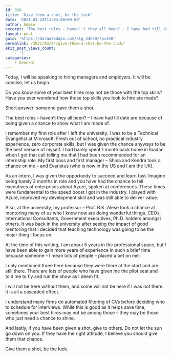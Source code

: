 ```yaml
---
id: 350
title: 'Give them a shot, be the luck'
date: '2021-03-24T11:04:00+00:00'
author: Admin
excerpt: 'The best roles - haven''t they all been? - I have had till date are because of being given a chance to show what I am made of.'
layout: post
guid: 'https://daraoladapo.com/stg_34b49/?p=350'
permalink: /2021/03/24/give-them-a-shot-be-the-luck/
ekit_post_views_count:
    - '1'
categories:
    - General
---
```


Today, I will be speaking to hiring managers and employers. It will be concise, let us begin.

Do you know some of your best hires may not be those with the top skills? Have you ever wondered how those top skills you look to hire are made?

Short answer: someone gave them a shot.

The best roles – haven’t they all been? – I have had till date are because of being given a chance to show what I am made of.

I remember my first role after I left the university. I was to be a Technical Evangelist at Microsoft. Fresh out of school, no practical industry experience, zero corporate skills, but I was given the chance anyways to be the best version of myself. I had barely spent 1 month back home in Ibadan when I got that call telling me that I had been recommended for an internship role. My first boss and first manager – Shina and Kendra took a chance on me – and Evaristus (who is now in the US and I am the UK).

As an intern, I was given the opportunity to succeed and learn fast. Imagine being barely 3 months in role and you have had the chance to tell executives of enterprises about Azure, spoken at conferences. These times were fundamental to the speed boost I got in the industry. I played with Azure, improved my development skill and was still able to deliver value.

Also, at the university, my professor – Prof. B.K. Alese took a chance at mentoring many of us who I know now are doing wonderful things. CEOs, International Consultants, Government executives, Ph.D. holders amongst others. It was back in the university after seeing the impact of good mentoring that I decided that teaching technology was going to be the major thing I focus on.

At the time of this writing, I am about 5 years in the professional space, but I have been able to gain more years of experience in such a brief time because someone – I mean lots of people – placed a bet on me.

I only mentioned three here because they were there at the start and are still there. There are lots of people who have given me the pilot seat and told me to fly and run the show as I deem fit.

I will not be here without them, and some will not be here if I was not there. It is all a cascaded effect.

I understand many firms do automated filtering of CVs before deciding who to schedule for interviews. While this is good as it helps save time, sometimes your best hires may not be among those – they may be those who just need a chance to shine.

And lastly, if you have been given a shot, give to others. Do not let the sun go down on you. If they have the right attitude, I believe you should give them that chance.

Give them a shot, be the luck.